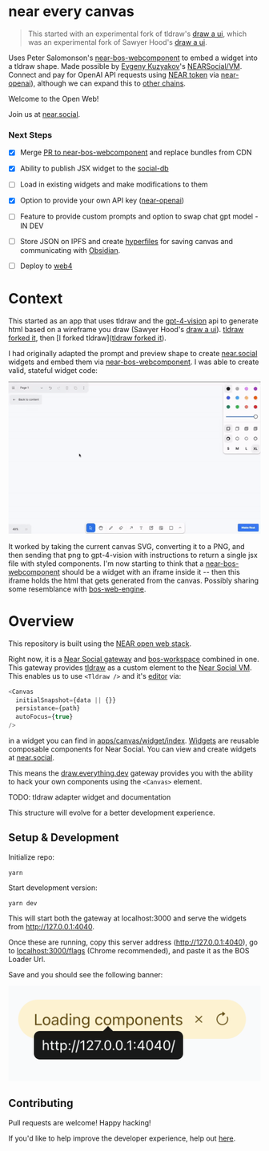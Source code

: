 # near every canvas

> This started with an experimental fork of tldraw's [draw a ui](https://github.com/tldraw/draw-a-ui), which was an experimental fork of Sawyer Hood's [draw a ui](https://github.com/SawyerHood/draw-a-ui).

Uses Peter Salomonson's [near-bos-webcomponent](https://github.com/petersalomonsen/near-bos-webcomponent) to embed a widget into a tldraw shape. Made possible by [Evgeny Kuzyakov](https://github.com/evgenykuzyakov)'s [NEARSocial/VM](https://github.com/NearSocial/VM). Connect and pay for OpenAI API requests using [NEAR token](https://near.org/papers/the-official-near-white-paper) via [near-openai](https://github.com/petersalomonsen/near-openai)), although we can expand this to [other chains](https://docs.near.org/bos/tutorial/ethers-js).

Welcome to the Open Web!

Join us at [near.social](https://near.social/#/).


### Next Steps

- [x] Merge [PR to near-bos-webcomponent](https://github.com/petersalomonsen/near-bos-webcomponent/pull/1) and replace bundles from CDN
- [x] Ability to publish JSX widget to the [social-db](https://github.com/NearSocial/social-db)
- [ ] Load in existing widgets and make modifications to them
- [x] Option to provide your own API key ([near-openai](https://github.com/petersalomonsen/near-openai))
- [ ] Feature to provide custom prompts and option to swap chat gpt model - IN DEV
- [ ] Store JSON on IPFS and create [hyperfiles](https://github.com/hyperfiles-org/hyperfiles) for saving canvas and communicating with [Obsidian](https://docs.obsidian.md/Plugins/Getting+started/Build+a+plugin).
- [ ] Deploy to [web4](https://github.com/vgrichina/web4)


# Context

This started as an app that uses tldraw and the [gpt-4-vision](https://openai.com/blog/new-models-and-developer-products-announced-at-devday) api to generate html based on a wireframe you draw (Sawyer Hood's [draw a ui](https://github.com/SawyerHood/draw-a-ui)). [tldraw forked it](https://github.com/tldraw/draw-a-ui), then [I forked tldraw]([tldraw forked it](https://github.com/tldraw/draw-a-ui)).

I had originally adapted the prompt and preview shape to create [near.social](https://near.social) widgets and embed them via [near-bos-webcomponent](https://github.com/petersalomonsen/near-bos-webcomponent). I was able to create valid, stateful widget code:

![A demo of the app](https://github.com/elliotBraem/draw-a-ui/blob/121194dfbfbfbc1df650e894d2667a7bddbf030f/demo.gif)

It worked by taking the current canvas SVG, converting it to a PNG, and then sending that png to gpt-4-vision with instructions to return a single jsx file with styled components. I'm now starting to think that a [near-bos-webcomponent](https://github.com/petersalomonsen/near-bos-webcomponent) should be a widget with an iframe inside it -- then this iframe holds the html that gets generated from the canvas. Possibly sharing some resemblance with [bos-web-engine](https://github.com/near/bos-web-engine/blob/main/architecture.md#trust).


# Overview

This repository is built using the [NEAR open web stack](https://near.org/learn). 

Right now, it is a [Near Social gateway](https://github.com/NearSocial/viewer) and [bos-workspace](https://github.com/nearbuilders/bos-workspace) combined in one. This gateway provides [tldraw](https://tldraw.dev/) as a custom element to the [Near Social VM](https://github.com/NearSocial/VM). This enables us to use ```<Tldraw />``` and it's [editor](./src/components/custom/tldraw/Canvas.js) via:
```javascript
<Canvas
  initialSnapshot={data || {}}
  persistance={path}
  autoFocus={true}
/>
```

in a widget you can find in [apps/canvas/widget/index](./apps/canvas/widget/index.jsx). [Widgets](https://thewiki.near.page/near.social_widgets) are reusable composable components for Near Social. You can view and create widgets at [near.social](https://near.social). 

This means the [draw.everything.dev](https://draw.everything.dev) gateway provides you with the ability to hack your own components using the ```<Canvas>``` element.

TODO: tldraw adapter widget and documentation

This structure will evolve for a better development experience.


## Setup & Development

Initialize repo:
```
yarn
```

Start development version:
```
yarn dev
```

This will start both the gateway at localhost:3000 and serve the widgets from http://127.0.0.1:4040.

Once these are running, copy this server address (http://127.0.0.1:4040), go to [localhost:3000/flags](http://localhost:3000/flags) (Chrome recommended), and paste it as the BOS Loader Url.

Save and you should see the following banner:

![bos-loader](./docs/bos-loader.png)

## Contributing

Pull requests are welcome! Happy hacking!

If you'd like to help improve the developer experience, help out [here](https://github.com/orgs/NEARBuilders/projects/5).
